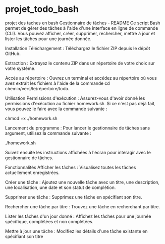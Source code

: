# projet_todo_bash
projet des taches en bash
Gestionnaire de tâches - README
Ce script Bash permet de gérer des tâches à l'aide d'une interface en ligne de commande (CLI). Vous pouvez afficher, créer, supprimer, rechercher, mettre à jour et lister les tâches pour une journée donnée.

Installation
Téléchargement : Téléchargez le fichier ZIP depuis le dépôt GitHub.

Extraction : Extrayez le contenu ZIP dans un répertoire de votre choix sur votre système.

Accès au répertoire : Ouvrez un terminal et accédez au répertoire où vous avez extrait les fichiers à l'aide de la commande cd chemin/vers/le/répertoire/todo.

Utilisation
Permissions d'exécution : Assurez-vous d'avoir donné les permissions d'exécution au fichier homework.sh. Si ce n'est pas déjà fait, vous pouvez le faire avec la commande suivante :

chmod +x ./homework.sh

Lancement du programme : Pour lancer le gestionnaire de tâches sans argument, utilisez la commande suivante :

./homework.sh

Suivez ensuite les instructions affichées à l'écran pour interagir avec le gestionnaire de tâches.

Fonctionnalités
Afficher les tâches : Visualisez toutes les tâches actuellement enregistrées.

Créer une tâche : Ajoutez une nouvelle tâche avec un titre, une description, une localisation, une date et son statut de complétion.

Supprimer une tâche : Supprimez une tâche en spécifiant son titre.

Rechercher une tâche par titre : Trouvez une tâche en recherchant par titre.

Lister les tâches d'un jour donné : Affichez les tâches pour une journée spécifique, complétées et non complétées.

Mettre à jour une tâche : Modifiez les détails d'une tâche existante en spécifiant son titre
